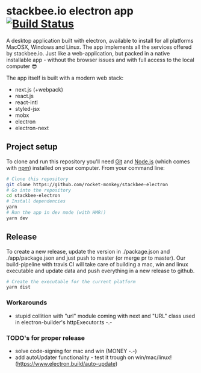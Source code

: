 # stackbee.io electron app [![Build Status](https://travis-ci.org/rocket-monkey/stackbee-electron.svg?branch=master)](https://travis-ci.org/rocket-monkey/stackbee-electron)

A desktop application built with electron, available to install for all platforms MacOSX, Windows and Linux. The app implements all the services offered by stackbee.io. Just like a web-application, but packed in a native installable app - without the browser issues and with full access to the local computer 😎

The app itself is built with a modern web stack:

* next.js (+webpack)
* react.js
* react-intl
* styled-jsx
* mobx
* electron
* electron-next

## Project setup

To clone and run this repository you'll need [Git](https://git-scm.com) and [Node.js](https://nodejs.org/en/download/) (which comes with [npm](http://npmjs.com)) installed on your computer. From your command line:

```bash
# Clone this repository
git clone https://github.com/rocket-monkey/stackbee-electron
# Go into the repository
cd stackbee-electron
# Install dependencies
yarn
# Run the app in dev mode (with HMR!)
yarn dev
```

## Release

To create a new release, update the version in ./package.json and ./app/package.json and just push to master (or merge pr to master). Our build-pipeline with travis CI will take care of building a mac, win and linux executable and update data and push everything in a new release to github.

```bash
# Create the executable for the current platform
yarn dist
```

### Workarounds

* stupid collition with "url" module coming with next and "URL" class used in electron-builder's httpExecutor.ts -.-

### TODO's for proper release

* solve code-signing for mac and win (MONEY -.-)
* add autoUpdater functionality - test it trough on win/mac/linux! (https://www.electron.build/auto-update)
